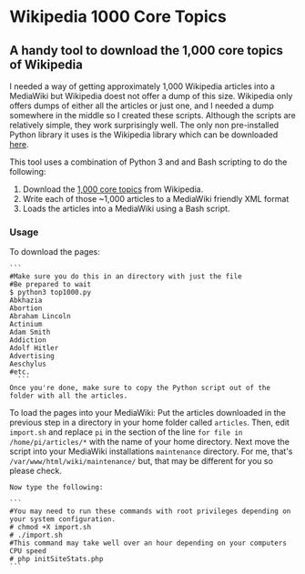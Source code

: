 # Wikipedia 1000 Core Topics
## A handy tool to download the 1,000 core topics of Wikipedia

I needed a way of getting approximately 1,000 Wikipedia articles into a MediaWiki but Wikipedia doest not offer a dump of this size. Wikipedia only offers dumps of either all the articles or just one, and I needed a dump somewhere in the middle so I created these scripts.  Although the scripts are relatively simple, they work surprisingly well. The only non pre-installed Python library it uses is the Wikipedia library which can be downloaded [here](https://pypi.python.org/pypi/wikipedia).

This tool uses a combination of Python 3 and and Bash scripting to do the following:

1. Download the [1,000 core topics](https://en.wikipedia.org/wiki/Wikipedia:1,000_core_topics) from Wikipedia.
2. Write each of those ~1,000 articles to a MediaWiki friendly XML format
3. Loads the articles into a MediaWiki using a Bash script.

### Usage
To download the pages:

    ``` 
    #Make sure you do this in an directory with just the file
    #Be prepared to wait
    $ python3 top1000.py
    Abkhazia
    Abortion
    Abraham Lincoln
    Actinium
    Adam Smith
    Addiction
    Adolf Hitler
    Advertising
    Aeschylus
    #etc.
      ```
    Once you're done, make sure to copy the Python script out of the folder with all the articles.

To load the pages into your MediaWiki:
    Put the articles downloaded in the previous step in a directory in your home folder called `articles`. Then, edit `import.sh` and replace `pi` in the section of the line `for file in /home/pi/articles/*` with the name of your home directory. Next move the script into your MediaWiki installations `maintenance` directory. For me, that's `/var/www/html/wiki/maintenance/` but, that may be different for you so please check.

    Now type the following:

    ```
    #You may need to run these commands with root privileges depending on your system configuration.
    # chmod +X import.sh
    # ./import.sh
    #This command may take well over an hour depending on your computers CPU speed
    # php initSiteStats.php
    ```

